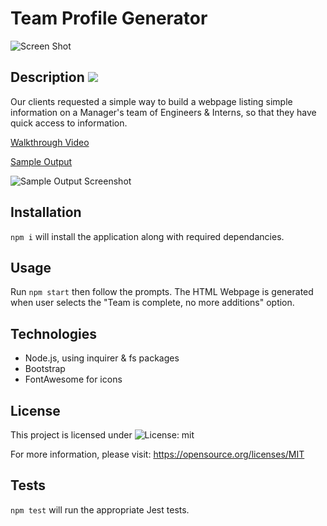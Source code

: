 # Team Profile Generator
![Screen Shot](assets/Team-Profile-Generator.png)

## Description ![](https://img.shields.io/badge/License-MIT-yellow.svg)
Our clients requested a simple way to build a webpage listing simple information on a Manager's team of Engineers & Interns, so that they have quick access to information.

[Walkthrough Video](https://drive.google.com/file/d/1PSiz_G1gBFRBH24CeHbs3b3aMPlq06v6/view?usp=sharing)

[Sample Output](develop/output/README.md)

![Sample Output Screenshot](assets/SampleOutput.png)

## Installation
```npm i``` will install the application along with required dependancies.

## Usage
Run ```npm start``` then follow the prompts.  The HTML Webpage is generated when user selects the "Team is complete, no more additions" option.

## Technologies
- Node.js, using inquirer & fs packages
- Bootstrap
- FontAwesome for icons

## License 
This project is licensed under ![License: mit](https://img.shields.io/badge/License-MIT-yellow.svg)

For more information, please visit: https://opensource.org/licenses/MIT

## Tests
```npm test``` will run the appropriate Jest tests.
